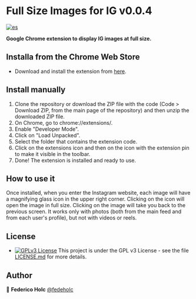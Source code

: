 # Full Size Images for IG v0.0.4

[![es](https://img.shields.io/badge/lang-es-yellow.svg)](https://github.com/fedeholc/full-size-insta-extension/blob/master/README.es.md)

**Google Chrome extension to display IG images at full size.**

## Installa from the Chrome Web Store

- Download and install the extension from [here](https://chrome.google.com/webstore/detail/instagram-full-size-photo/eanpijghoobafibemccmoleollpjhcgg).

## Install manually

1. Clone the repository or download the ZIP file with the code (Code > Download ZIP, from the main page of the repository) and then unzip the downloaded ZIP file.
2. On Chrome, go to chrome://extensions/.
3. Enable "Developer Mode".
4. Click on "Load Unpacked".
5. Select the folder that contains the extension code.
6. Click on the extensions icon and then on the icon with the extension pin to make it visible in the toolbar.
7. Done! The extension is installed and ready to use.

## How to use it

Once installed, when you enter the Instagram website, each image will have a magnifying glass icon in the upper right corner. Clicking on the icon will open the image in full size. Clicking on the image will take you back to the previous screen.
It works only with photos (both from the main feed and from each user's profile), but not with videos or reels.

## License

- [![GPLv3 License](https://img.shields.io/badge/License-GPL%20v3-yellow.svg)](https://opensource.org/licenses/) This project is under the GPL v3 License - see the file [LICENSE.md](LICENSE.md) for more details.

## Author

👤 **Federico Holc** [@fedeholc](https://github.com/fedeholc)
